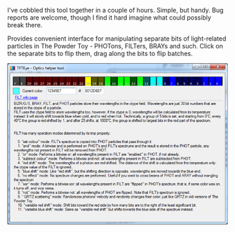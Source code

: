 ﻿
I've cobbled this tool together in a couple of hours. Simple, but handy.
Bug reports are welcome, though I find it hard imagine what could possibly break there.

Provides convenient interface for manipulating separate bits of light-related particles in The Powder Toy - PHOTons, FILTers, BRAYs and such.
Click on the separate bits to flip them, drag along the bits to flip batches.

![Screenshot](https://github.com/Visscera/TPTEye/blob/master/Screenshot.png)